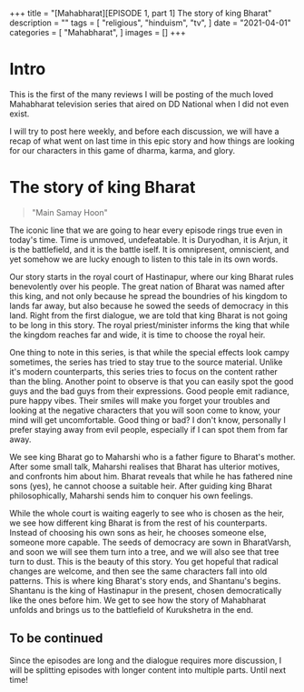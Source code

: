 +++
title = "[Mahabharat][EPISODE 1, part 1] The story of king Bharat"
description = ""
tags = [
	"religious",
	"hinduism",
	"tv",
]
date = "2021-04-01"
categories = [
    "Mahabharat",
]
images = []
+++
# Intro

This is the first of the many reviews I will be posting of the much loved Mahabharat television series that aired on DD National when I did not even exist. 

I will try to post here weekly, and before each discussion, we will have a recap of what went on last time in this epic story and how things are looking for our characters in this game of dharma, karma, and glory.

# The story of king Bharat

>"Main Samay Hoon"

The iconic line that we are going to hear every episode rings true even in today's time. Time is unmoved, undefeatable. It is Duryodhan, it is Arjun, it is the battlefield, and it is the battle iself. It is omnipresent, omniscient, and yet somehow we are lucky enough to listen to this tale in its own words.

Our story starts in the royal court of Hastinapur, where our king Bharat rules benevolently over his people. The great nation of Bharat was named after this king, and not only because he spread the boundries of his kingdom to lands far away, but also because he sowed the seeds of democracy in this land. Right from the first dialogue, we are told that king Bharat is not going to be long in this story. The royal priest/minister informs the king that while the kingdom reaches far and wide, it is time to choose the royal heir.

One thing to note in this series, is that while the special effects look campy sometimes, the series has tried to stay true to the source material. Unlike it's modern counterparts, this series tries to focus on the content rather than the bling. Another point to observe is that you can easily spot the good guys and the bad guys from their expressions. Good people emit radiance, pure happy vibes. Their smiles will make you forget your troubles and looking at the negative characters that you will soon come to know, your mind will get uncomfortable. Good thing or bad? I don't know, personally I prefer staying away from evil people, especially if I can spot them from far away.

We see king Bharat go to Maharshi who is a father figure to Bharat's mother. After some small talk, Maharshi realises that Bharat has ulterior motives, and confronts him about him. Bharat reveals that while he has fathered nine sons (yes), he cannot choose a suitable heir. After guiding king Bharat philosophically, Maharshi sends him to conquer his own feelings.

While the whole court is waiting eagerly to see who is chosen as the heir, we see how different king Bharat is from the rest of his counterparts. Instead of choosing his own sons as heir, he chooses someone else, someone more capable. The seeds of democracy are sown in BharatVarsh, and soon we will see them turn into a tree, and we will also see that tree turn to dust. This is the beauty of this story. You get hopeful that radical changes are welcome, and then see the same characters fall into old patterns. This is where king Bharat's story ends, and Shantanu's begins. Shantanu is the king of Hastinapur in the present, chosen democratically like the ones before him. We get to see how the story of Mahabharat unfolds and brings us to the battlefield of Kurukshetra in the end.

## To be continued
Since the episodes are long and the dialogue requires more discussion, I will be splitting episodes with longer content into multiple parts.
Until next time!
